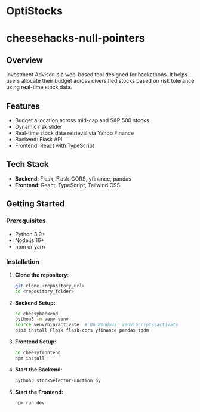 # OptiStocks
# cheesehacks-null-pointers

## Overview

Investment Advisor is a web-based tool designed for hackathons. It helps users allocate their budget across diversified stocks based on risk tolerance using real-time stock data.

## Features

- Budget allocation across mid-cap and S&P 500 stocks
- Dynamic risk slider
- Real-time stock data retrieval via Yahoo Finance
- Backend: Flask API
- Frontend: React with TypeScript

## Tech Stack

- **Backend**: Flask, Flask-CORS, yfinance, pandas
- **Frontend**: React, TypeScript, Tailwind CSS

## Getting Started

### Prerequisites

- Python 3.9+
- Node.js 16+
- npm or yarn

### Installation

1. **Clone the repository**:
   ```bash
   git clone <repository_url>
   cd <repository_folder>

2. **Backend Setup:**
   ```bash
   cd cheesybackend
   python3 -m venv venv
   source venv/bin/activate  # On Windows: venv\Scripts\activate
   pip3 install Flask flask-cors yfinance pandas tqdm

3. **Frontend Setup:**
   ```bash
   cd cheesyfrontend
   npm install

4. **Start the Backend:**
   ```bash
   python3 stockSelectorFunction.py

5. **Start the Frontend:**
   ```bash
   npm run dev
